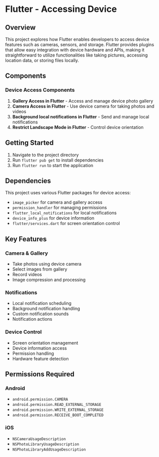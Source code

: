 # Flutter - Accessing Device

## Overview

This project explores how Flutter enables developers to access device features such as cameras, sensors, and storage. Flutter provides plugins that allow easy integration with device hardware and APIs, making it straightforward to utilize functionalities like taking pictures, accessing location data, or storing files locally.

## Components

### Device Access Components
1. **Gallery Access in Flutter** - Access and manage device photo gallery
2. **Camera Access in Flutter** - Use device camera for taking photos and videos
3. **Background local notifications in Flutter** - Send and manage local notifications
4. **Restrict Landscape Mode in Flutter** - Control device orientation

## Getting Started

1. Navigate to the project directory
2. Run `flutter pub get` to install dependencies
3. Run `flutter run` to start the application

## Dependencies

This project uses various Flutter packages for device access:
- `image_picker` for camera and gallery access
- `permission_handler` for managing permissions
- `flutter_local_notifications` for local notifications
- `device_info_plus` for device information
- `flutter/services.dart` for screen orientation control

## Key Features

### Camera & Gallery
- Take photos using device camera
- Select images from gallery
- Record videos
- Image compression and processing

### Notifications
- Local notification scheduling
- Background notification handling
- Custom notification sounds
- Notification actions

### Device Control
- Screen orientation management
- Device information access
- Permission handling
- Hardware feature detection

## Permissions Required

### Android
- `android.permission.CAMERA`
- `android.permission.READ_EXTERNAL_STORAGE`
- `android.permission.WRITE_EXTERNAL_STORAGE`
- `android.permission.RECEIVE_BOOT_COMPLETED`

### iOS
- `NSCameraUsageDescription`
- `NSPhotoLibraryUsageDescription`
- `NSPhotoLibraryAddUsageDescription`
